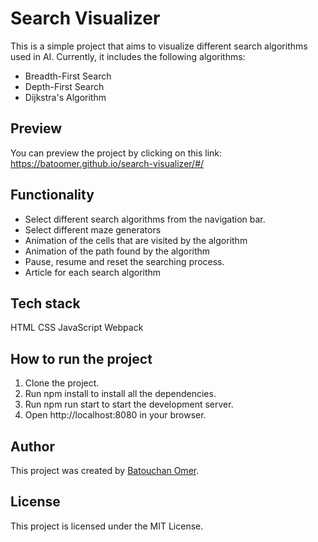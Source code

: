 # Search Visualizer
This is a simple project that aims to visualize different search algorithms used in AI. Currently, it includes the following algorithms:

- Breadth-First Search
- Depth-First Search
- Dijkstra's Algorithm

## Preview
You can preview the project by clicking on this link: https://batoomer.github.io/search-visualizer/#/

## Functionality
- Select different search algorithms from the navigation bar.
- Select different maze generators
- Animation of the cells that are visited by the algorithm
- Animation of the path found by the algorithm
- Pause, resume and reset the searching process.
- Article for each search algorithm

## Tech stack
HTML
CSS
JavaScript
Webpack

## How to run the project
1. Clone the project.
2. Run npm install to install all the dependencies.
3. Run npm run start to start the development server.
4. Open http://localhost:8080 in your browser.

## Author
This project was created by [Batouchan Omer](https://github.com/batoomer).

## License
This project is licensed under the MIT License.